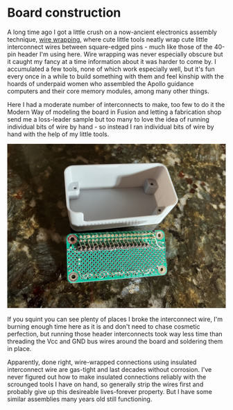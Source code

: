 # Board construction

A long time ago I got a little crush on a now-ancient electronics assembly
technique, [wire wrapping](https://en.wikipedia.org/wiki/Wire_wrap), where cute
little tools neatly wrap cute little interconnect wires between square-edged
pins - much like those of the 40-pin header I'm using here. Wire wrapping was
never especially obscure but it caught my fancy at a time information about it
was harder to come by. I accumulated a few tools, none of which work especially
well, but it's fun every once in a while to build something with them and feel
kinship with the hoards of underpaid women who assembled the Apollo guidance
computers and their core memory modules, among many other things.

Here I had a moderate number of interconnects to make, too few to do it the
Modern Way of modeling the board in Fusion and letting a fabrication shop send
me a loss-leader sample but too many to love the idea of running individual bits
of wire by hand - so instead I ran individual bits of wire by hand with the help
of my little tools.

![The board underside](images/board_underside_unpopulated.JPG)

If you squint you can see plenty of places I broke the interconnect wire, I'm
burning enough time here as it is and don't need to chase cosmetic perfection,
but running those header interconnects took way less time than threading the Vcc
and GND bus wires around the board and soldering them in place.

Apparently, done right, wire-wrapped connections using insulated interconnect
wire are gas-tight and last decades without corrosion. I've never figured out
how to make insulated connections reliably with the scrounged tools I have on
hand, so generally strip the wires first and probably give up this desireable
lives-forever property. But I have some similar assemblies many years old still
functioning.
